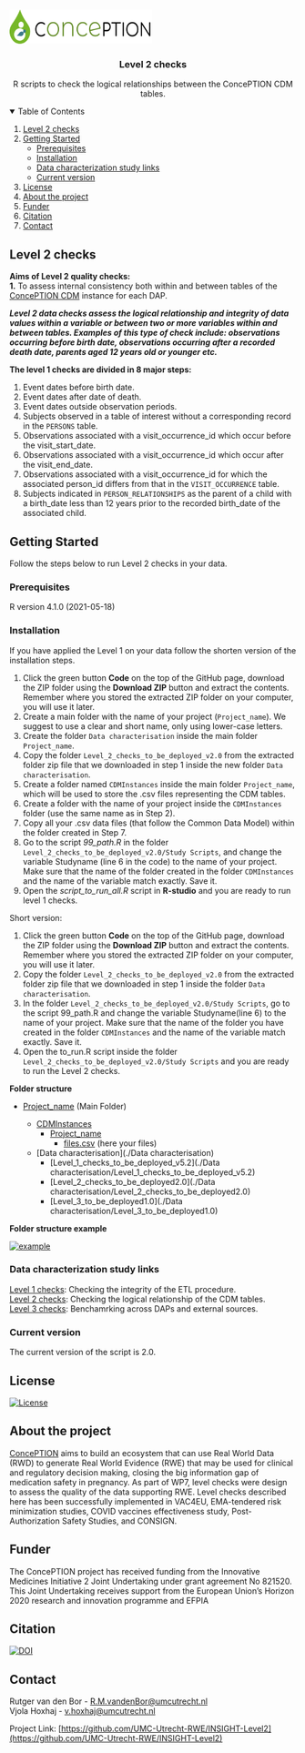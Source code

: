 
<!-- PROJECT LOGO -->
<br />
<p align="left">
  <a href="https://github.com/UMC-Utrecht-RWE/ConcePTION-Level2">
    <img src="images/conception_logo.png" alt="Logo" width="250" height="60">
  </a>
  </p>
  
 <h3 align="center">Level 2 checks</h3>
 <p align="center"> R scripts to check the logical relationships between the ConcePTION CDM tables. </p>
 
<!-- TABLE OF CONTENTS -->
<details open="open">
  <summary>Table of Contents</summary>
  <ol>
    <li>
      <a href="#level-2-checks">Level 2 checks</a>
    </li>
    <li>
      <a href="#getting-started">Getting Started</a>
      <ul>
        <li><a href="#prerequisites">Prerequisites</a></li>
        <li><a href="#installation">Installation</a></li>
        <li><a href="#links">Data characterization study links</a></li> 
        <li><a href="#installation">Current version</a></li>
      </ul>
    </li>
    <li><a href="#license">License</a></li>
     <li><a href="#about-the-project">About the project</a></li>
     <li><a href="#funder">Funder</a></li>
    <li><a href="#citation">Citation</a></li>
    <li><a href="#contact">Contact</a></li>
  </ol>
</details>

<!-- Level 2 checks -->
## Level 2 checks

**Aims of Level 2 quality checks:**      
**1.**	To assess internal consistency both within and between tables of the [ConcePTION CDM]((https://docs.google.com/spreadsheets/d/1hc-TBOfEzRBthGP78ZWIa13C0RdhU7bK/edit#gid=413205035)) instance for each DAP.       

***Level 2 data checks assess the logical relationship and integrity of data values within a variable or between two or  more variables within and between tables.  Examples of this type of check include: observations occurring before birth date, observations occurring after a recorded death date, parents aged 12 years old or younger etc.*** 

**The level 1 checks are divided in 8 major steps:**   

1.	Event dates before birth date.   
2.	Event dates after date of death.   
3.	Event dates outside observation periods.   
4.	Subjects observed in a table of interest without a corresponding record in the `PERSONS` table.   
5.	Observations associated with a visit_occurrence_id which occur before the visit_start_date.    
6.	Observations associated with a visit_occurrence_id which occur after the visit_end_date.   
7.	Observations associated with a visit_occurrence_id for which the associated person_id differs from that in the `VISIT_OCCURRENCE` table.   
8.	Subjects indicated in `PERSON_RELATIONSHIPS` as the parent of a child with a birth_date less than 12 years prior to the recorded birth_date of the associated child.   

<!-- GETTING STARTED -->
## Getting Started

Follow the steps below to run Level 2 checks in your data.   

### Prerequisites

R version 4.1.0 (2021-05-18)   

### Installation

If you have applied the Level 1 on your data follow the shorten version of the installation steps.

1.	Click the green button **Code** on the top of the GitHub page, download the ZIP folder using the **Download ZIP** button and extract the contents. Remember where you stored the extracted ZIP folder on your computer, you will use it later.   
2.	Create a main folder with the name of your project (`Project_name`). We suggest to use a clear and short name, only using lower-case letters.
3.	Create the folder `Data characterisation` inside the main folder `Project_name`. 
4.	Copy the folder `Level_2_checks_to_be_deployed_v2.0` from the extracted folder zip file that we downloaded in step 1 inside the new folder `Data characterisation`. 
5.	Create a folder named `CDMInstances` inside the main folder `Project_name`, which will be used to store the .csv files representing the CDM tables.
6.	Create a folder with the name of your project inside the `CDMInstances` folder (use the same name as in Step 2).
7.	Copy all your .csv data files (that follow the Common Data Model) within the folder created in Step 7.
8.	Go to the script *99_path.R* in the folder `Level_2_checks_to_be_deployed_v2.0/Study Scripts`, and change the variable Studyname (line 6 in the code) to the name of your project. Make sure that the name of the folder created in the folder `CDMInstances` and the name of the variable match exactly. Save it.
9.	Open the *script_to_run_all.R*  script in **R-studio** and you are ready to run level 1 checks.


Short version:

1. Click the green button **Code** on the top of the GitHub page, download the ZIP folder using the **Download ZIP** button and extract the contents. Remember where you stored the extracted ZIP folder on your computer, you will use it later.        
2. Copy the folder `Level_2_checks_to_be_deployed_v2.0` from the extracted folder zip file that we downloaded in step 1 inside the folder `Data characterisation`. 
3. In the folder `Level_2_checks_to_be_deployed_v2.0/Study Scripts`, go to the script 99_path.R and change the variable Studyname(line 6) to the name of your project. Make sure that the name of the folder you have created in the folder `CDMInstances` and the name of the variable match exactly. Save it.         
4. Open the to_run.R script inside the folder `Level_2_checks_to_be_deployed_v2.0/Study Scripts` and you are ready to run the Level 2 checks.    


**Folder structure**

* [Project_name](./Project_name) (Main Folder)

    * [CDMInstances](./CDMInstances)
        * [Project_name](./CDMInstances/Project_name)
            * [files.csv](./CDMInstances/Project_name/files.csv) (here your files)    
     * [Data characterisation](./Data characterisation) 
       * [Level_1_checks_to_be_deployed_v5.2](./Data characterisation/Level_1_checks_to_be_deployed_v5.2)
       * [Level_2_checks_to_be_deployed2.0](./Data characterisation/Level_2_checks_to_be_deployed2.0)
       * [Level_3_to_be_deployed1.0](./Data characterisation/Level_3_to_be_deployed1.0)

**Folder structure example**

<p align="left">
  <a href="https://github.com/vjolahoxhaj/Level-1-checks">
    <img src="images/example_folderStructure.png" alt="example" width="284" height="304">
  </a>
  </p>
  
<!-- LINKS -->
### Data characterization study links   

[Level 1 checks](https://github.com/UMC-Utrecht-RWE/INSIGHT-Level1): Checking the integrity of the ETL procedure.     
[Level 2 checks](https://github.com/UMC-Utrecht-RWE/INSIGHT-Level2): Checking the logical relationship of the CDM tables.    
[Level 3 checks](https://github.com/UMC-Utrecht-RWE/INSIGHT-Level3): Benchamrking across DAPs and external sources.     

### Current version

The current version of the script is 2.0.

<!-- LICENSE -->
## License
[![License](https://img.shields.io/badge/License-BSD_2--Clause-orange.svg)](https://opensource.org/licenses/BSD-2-Clause)



<!-- ABOUT THE PROJECT -->
## About the project
[ConcePTION](https://www.imi-conception.eu) aims to build an ecosystem that can use Real World Data (RWD) to generate Real World Evidence (RWE) that may be used for clinical and regulatory decision making, closing the big information gap of medication safety in pregnancy. As part of WP7, level checks were design to assess the quality of the data supporting RWE. Level checks described here has been successfully implemented in VAC4EU, EMA-tendered risk minimization studies, COVID vaccines effectiveness study, Post-Authorization Safety Studies, and CONSIGN.

<!-- FUNDER -->
## Funder
The ConcePTION project has received funding from the Innovative Medicines Initiative 2 Joint Undertaking under grant agreement No 821520. This Joint Undertaking receives support from the European Union’s Horizon 2020 research and innovation programme and EFPIA

<!-- CITATION -->
## Citation
[![DOI](https://zenodo.org/badge/708763048.svg)](https://zenodo.org/doi/10.5281/zenodo.10035168)

<!-- CONTACT -->
## Contact

Rutger van den Bor - R.M.vandenBor@umcutrecht.nl    
Vjola Hoxhaj - v.hoxhaj@umcutrecht.nl     

Project Link: [https://github.com/UMC-Utrecht-RWE/INSIGHT-Level2](https://github.com/UMC-Utrecht-RWE/INSIGHT-Level2)

